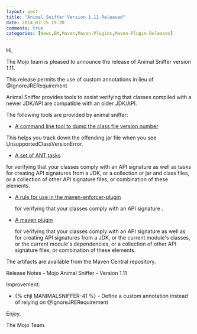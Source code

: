 ```yaml
---
layout: post
title: "Animal Sniffer Version 1.11 Released"
date: 2014-03-25 19:20
comments: true
categories: [News,BM,Maven,Maven-Plugins,Maven-Plugin-Releases]
---
```

Hi,

The Mojo team is pleased to announce the release of Animal Sniffer version 1.11.

This release permits the use of custom annotations in lieu of
@IgnoreJRERequirement

Animal Sniffer provides tools to assist verifying that classes
compiled with a newer JDK/API are compatible with an older JDK/API.

The following tools are provided by animal sniffer:

 * [A command line tool to dump the class file version number](http://mojo.codehaus.org/animal-sniffer/animal-sniffer/index.html)

 This helps you track down the offending jar file when you see
  UnsupportedClassVersionError.

 * [A set of ANT tasks](http://mojo.codehaus.org/animal-sniffer/animal-sniffer-ant-tasks/index.html)

  for verifying that your classes comply with an API signature as well
  as tasks for creating API signatures from a JDK, or a collection or
  jar and class files, or a collection of other API signature files, or
  combination of these elements.

* [A rule for use in the maven-enforcer-plugin](http://mojo.codehaus.org/animal-sniffer/animal-sniffer-enforcer-rule/index.html)

  for verifying that your classes comply with an API signature .

* [A maven plugin](http://mojo.codehaus.org/animal-sniffer-maven-plugin/index.html)

  for verifying that your classes comply with an API signature as well as
for creating API signatures from a JDK, or the current module's
classes, or the current module's dependencies, or a collection of
other API signature files, or combination of these elements.

The artifacts are available from the Maven Central repository.

Release Notes - Mojo Animal Sniffer - Version 1.11

Improvement:

 * {% chjl MANIMALSNIFFER-41 %} - Define a custom annotation instead of relying on @IgnoreJRERequirement

 Enjoy,

The Mojo Team.

